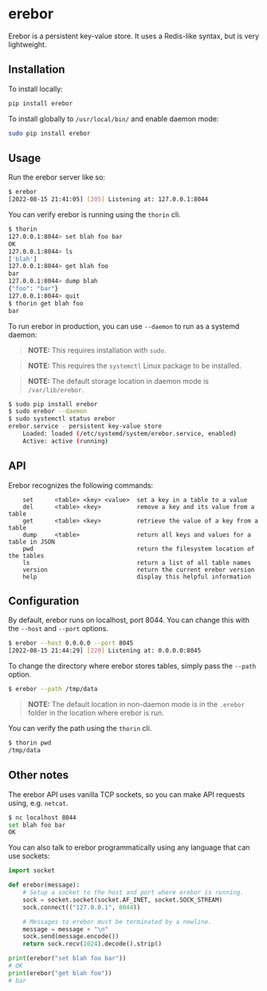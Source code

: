 # erebor
Erebor is a persistent key-value store. It uses a Redis-like syntax, but is very lightweight.

## Installation
To install locally:
```bash
pip install erebor
```

To install globally to `/usr/local/bin/` and enable daemon mode:
```bash
sudo pip install erebor
```

## Usage
Run the erebor server like so:
```bash
$ erebor
[2022-08-15 21:41:05] [205] Listening at: 127.0.0.1:8044
```

You can verify erebor is running using the `thorin` cli.
```bash
$ thorin
127.0.0.1:8044> set blah foo bar
OK
127.0.0.1:8044> ls
['blah']
127.0.0.1:8044> get blah foo
bar
127.0.0.1:8044> dump blah
{"foo": "bar"}
127.0.0.1:8044> quit
$ thorin get blah foo
bar
```

To run erebor in production, you can use `--daemon` to run as a systemd daemon:
> **NOTE:** This requires installation with `sudo`.

> **NOTE:** This requires the `systemctl` Linux package to be installed.

> **NOTE:** The default storage location in daemon mode is `/var/lib/erebor`.

```bash
$ sudo pip install erebor
$ sudo erebor --daemon
$ sudo systemctl status erebor
erebor.service - persistent key-value store
    Loaded: loaded (/etc/systemd/system/erebor.service, enabled)
    Active: active (running)
```

## API
Erebor recognizes the following commands:
```
    set      <table> <key> <value>  set a key in a table to a value
    del      <table> <key>          remove a key and its value from a table
    get      <table> <key>          retrieve the value of a key from a table
    dump     <table>                return all keys and values for a table in JSON
    pwd                             return the filesystem location of the tables
    ls                              return a list of all table names
    version                         return the current erebor version
    help                            display this helpful information
```

## Configuration
By default, erebor runs on localhost, port 8044. You can change this with the `--host` and `--port` options.
```bash
$ erebor --host 0.0.0.0 --port 8045
[2022-08-15 21:44:29] [220] Listening at: 0.0.0.0:8045
```

To change the directory where erebor stores tables, simply pass the `--path` option.
```bash
$ erebor --path /tmp/data
```
> **NOTE:** The default location in non-daemon mode is in the `.erebor` folder in the location where erebor is run.

You can verify the path using the `thorin` cli.
```bash
$ thorin pwd
/tmp/data
```

## Other notes
The erebor API uses vanilla TCP sockets, so you can make API requests using, e.g. `netcat`.
```bash
$ nc localhost 8044
set blah foo bar
OK
```

You can also talk to erebor programmatically using any language that can use sockets:
```python
import socket

def erebor(message):
    # Setup a socket to the host and port where erebor is running.
    sock = socket.socket(socket.AF_INET, socket.SOCK_STREAM)
    sock.connect(("127.0.0.1", 8044))

    # Messages to erebor must be terminated by a newline.
    message = message + "\n"
    sock.send(message.encode())
    return sock.recv(1024).decode().strip()

print(erebor("set blah foo bar"))
# OK
print(erebor("get blah foo"))
# bar
```

